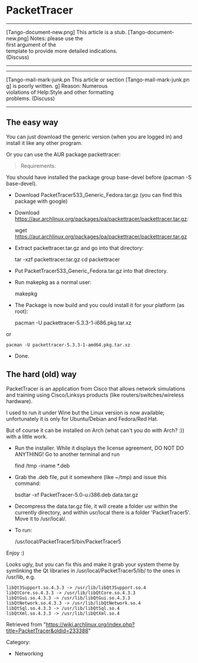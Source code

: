 PacketTracer
============

  ------------------------ ------------------------ ------------------------
  [Tango-document-new.png] This article is a stub.  [Tango-document-new.png]
                           Notes: please use the    
                           first argument of the    
                           template to provide more 
                           detailed indications.    
                           (Discuss)                
  ------------------------ ------------------------ ------------------------

  ------------------------ ------------------------ ------------------------
  [Tango-mail-mark-junk.pn This article or section  [Tango-mail-mark-junk.pn
  g]                       is poorly written.       g]
                           Reason: Numerous         
                           violations of Help:Style 
                           and other formatting     
                           problems. (Discuss)      
  ------------------------ ------------------------ ------------------------

The easy way
------------

You can just download the generic version (when you are logged in) and
install it like any other program.

Or you can use the AUR package packettracer:

> Requirements:

You should have installed the package group base-devel before (pacman -S
base-devel).

-   Download PacketTracer533_Generic_Fedora.tar.gz (you can find this
    package with google)
-   Download
    https://aur.archlinux.org/packages/pa/packettracer/packettracer.tar.gz:

    wget https://aur.archlinux.org/packages/pa/packettracer/packettracer.tar.gz

-   Extract packettracer.tar.gz and go into that directory:

    tar -xzf packettracer.tar.gz
    cd packettracer

-   Put PacketTracer533_Generic_Fedora.tar.gz into that directory.
-   Run makepkg as a normal user:

    makepkg

-   The Package is now build and you could install it for your platform
    (as root):

    pacman -U packettracer-5.3.3-1-i686.pkg.tar.xz

or

    pacman -U packettracer-5.3.3-1-amd64.pkg.tar.xz

-   Done.

The hard (old) way
------------------

PacketTracer is an application from Cisco that allows network
simulations and training using Cisco/Linksys products (like
routers/switches/wireless hardware).

I used to run it under Wine but the Linux version is now available;
unfortunately it is only for Ubuntu/Debian and Fedora/Red Hat.

But of course it can be installed on Arch (what can't you do with
Arch? :)) with a little work.

- Run the installer. While it displays the license agreement, DO NOT DO
ANYTHING! Go to another terminal and run

    find /tmp -iname *.deb

- Grab the .deb file, put it somewhere (like ~/tmp) and issue this
command:

    bsdtar -xf PacketTracer-5.0-u.i386.deb data.tar.gz

- Decompress the data.tar.gz file, it will create a folder usr within
the currently directory, and within usr/local there is a folder
'PacketTracer5'. Move it to /usr/local/.

- To run:

    /usr/local/PacketTracer5/bin/PacketTracer5 

Enjoy :)

Looks ugly, but you can fix this and make it grab your system theme by
symlinking the Qt libraries in /usr/local/PacketTracer5/lib/ to the ones
in /usr/lib, e.g.

    libQt3Support.so.4.3.3 -> /usr/lib/libQt3Support.so.4
    libQtCore.so.4.3.3 -> /usr/lib/libQtCore.so.4.3.3
    libQtGui.so.4.3.3 -> /usr/lib/libQtGui.so.4.3.3
    libQtNetwork.so.4.3.3 -> /usr/lib/libQtNetwork.so.4
    libQtSql.so.4.3.3 -> /usr/lib/libQtSql.so.4
    libQtXml.so.4.3.3 -> /usr/lib/libQtXml.so.4

Retrieved from
"https://wiki.archlinux.org/index.php?title=PacketTracer&oldid=233388"

Category:

-   Networking
